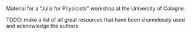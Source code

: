 Material for a "Julia for Physicists" workshop at the University of Cologne.

TODO: make a list of all great resources that have been shamelessly used and acknowledge the authors
